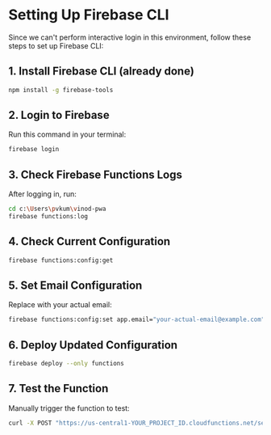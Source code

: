 # Setting Up Firebase CLI

Since we can't perform interactive login in this environment, follow these steps to set up Firebase CLI:

## 1. Install Firebase CLI (already done)
```bash
npm install -g firebase-tools
```

## 2. Login to Firebase
Run this command in your terminal:
```bash
firebase login
```

## 3. Check Firebase Functions Logs
After logging in, run:
```bash
cd c:\Users\pvkum\vinod-pwa
firebase functions:log
```

## 4. Check Current Configuration
```bash
firebase functions:config:get
```

## 5. Set Email Configuration
Replace with your actual email:
```bash
firebase functions:config:set app.email="your-actual-email@example.com"
```

## 6. Deploy Updated Configuration
```bash
firebase deploy --only functions
```

## 7. Test the Function
Manually trigger the function to test:
```bash
curl -X POST "https://us-central1-YOUR_PROJECT_ID.cloudfunctions.net/sendDailyTaskReminders?key=YOUR_API_KEY&sendPush=true"
```